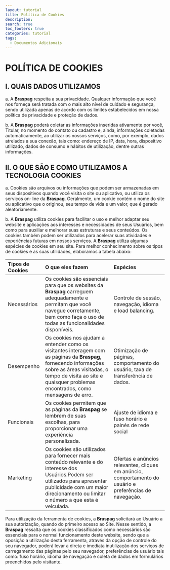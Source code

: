 ```yaml
---
layout: tutorial
title: Política de Cookies
description:
search: true
toc_footers: true
categories: tutorial
tags:
  - Documentos Adicionais
---
```


# POLÍTICA DE COOKIES

## I. QUAIS DADOS UTILIZAMOS

a. A **Braspag** respeita a sua privacidade. Qualquer informação que você nos forneça será tratada com o mais alto nível de cuidado e segurança, 
sendo utilizada apenas de acordo com os limites estabelecidos em nossa política de privacidade e proteção de dados.

b. A **Braspag** poderá coletar as informações inseridas ativamente por você, Titular, no momento do contato ou cadastro e, ainda, informações coletadas automaticamente, ao utilizar os nossos serviços, como, por exemplo, 
dados atrelados a sua conexão, tais como: endereço de IP, data, hora, dispositivo utilizado, dados de consumo e hábitos de utilização, dentre outras informações.

## II. O QUE SÃO E COMO UTILIZAMOS A TECNOLOGIA COOKIES

a. Cookies são arquivos ou informações que podem ser armazenadas em seus dispositivos quando você visita o site ou aplicativo, ou utiliza os serviços on-line da **Braspag**. 
Geralmente, um cookie contém o nome do site ou aplicativo que o originou, seu tempo de vida e um valor, que é gerado aleatoriamente. 

b. A **Braspag** utiliza cookies para facilitar o uso e melhor adaptar seu website e aplicações aos interesses e necessidades de seus Usuários, bem como para auxiliar e melhorar suas estruturas e seus conteúdos. Os cookies também podem ser utilizados para acelerar suas atividades e experiências futuras em nossos serviços. A **Braspag** utiliza algumas espécies de cookies em seu site. 
Para melhor conhecimento sobre os tipos de cookies e as suas utilidades, elaboramos a tabela abaixo:

|Tipos de Cookies|O que eles fazem| Espécies|
|:-|:-|:-|
|Necessários|Os cookies são essenciais para que os websites da **Braspag** carreguem adequadamente e permitam que você navegue corretamente, bem como faça o uso de todas as funcionalidades disponíveis.|Controle de sessão, navegação, idioma e load balancing.|
|Desempenho|Os cookies nos ajudam a entender como os visitantes interagem com as páginas da **Braspag**, fornecendo informações sobre as áreas visitadas, o tempo de visita ao site e quaisquer problemas encontrados, como mensagens de erro.|Otimização de páginas, comportamento do usuário, taxa de transferência de dados.|
|Funcionais|Os cookies permitem que as páginas da **Braspag** se lembrem de suas escolhas, para proporcionar uma experiência personalizada.|Ajuste de idioma e fuso horário e painés de rede social|
|Marketing|Os cookies são utilizados para fornecer mais conteúdo relevante e do interesse dos Usuários.Podem ser utilizados para apresentar publicidade com um maior direcionamento ou limitar o número a que esta é veiculada.|Ofertas e anúncios relevantes, cliques em anúncio, comportamento do usuário e preferências de navegação.|

Para utilização da ferramenta de cookies, a **Braspag** solicitará ao Usuário a sua autorização, quando do primeiro acesso ao Site.
Nesse sentido, a **Braspag** ressalta que os cookies classificados como necessários são essenciais para o normal funcionamento deste website, sendo que a oposição a utilização desta ferramenta, através da opção de controle do seu navegador, poderá levar a direta e imediata inutilização dos serviços de carregamento das páginas pelo seu navegador, preferências de usuário tais como: fuso horário, idioma de navegação e coleta de dados em formulários preenchidos pelo visitante.
